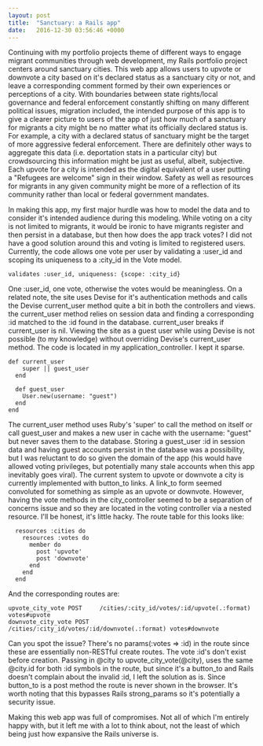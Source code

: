 ```yaml
---
layout: post
title:  "Sanctuary: a Rails app"
date:   2016-12-30 03:56:46 +0000
---
```


Continuing with my portfolio projects theme of different ways to engage migrant communities through web development, my Rails portfolio project centers around sanctuary cities. This web app allows users to upvote or downvote a city based on it's declared status as a sanctuary city or not, and leave a corresponding comment formed by their own experiences or perceptions of a city. With boundaries between state rights/local governance and federal enforcement constantly shifting on many different political issues, migration included, the intended purpose of this app is to give a clearer picture to users of the app of just how much of a sanctuary for migrants a city might be no matter what its officially declared status is. For example, a city with a declared status of sanctuary might be the target of more aggressive federal enforcement. There are definitely other ways to aggregate this data (i.e. deportation stats in a particular city) but crowdsourcing this information might be just as useful, albeit, subjective. Each upvote for a city is intended as the digital equivalent of a user putting a "Refugees are welcome" sign in their window. Safety as well as resources for migrants in any given community might be more of a reflection of its community rather than local or federal government mandates.

In making this app, my first major hurdle was how to model the data and to consider it's intended audience during this modeling. While voting on a city is not limited to migrants, it would be ironic to have migrants register and then persist in a database, but then how does the app track votes? I did not have a good solution around this and voting is limited to registered users. Currently, the code allows one vote per user by validating a :user_id and scoping its uniqueness to a
:city_id in the Vote model.

```
validates :user_id, uniqueness: {scope: :city_id}
```

One :user_id, one vote, otherwise the votes would be meaningless. On a related note, the site uses Devise for it's authentication methods and calls the Devise current_user method quite a bit in both the controllers and views. the current_user method relies on session data and finding a corresponding :id matched to the :id found in the database. current_user breaks if current_user is nil. Viewing the site as a guest user while using Devise is not possible (to my knowledge) without overriding Devise's current_user method. The code is located in my application_controller. I kept it sparse.

```
def current_user
    super || guest_user
  end

  def guest_user
    User.new(username: "guest")
  end
end
```

The current_user method uses Ruby's 'super' to call the method on itself or call guest_user and makes a new user in cache with the username: "guest" but never saves them to the database. Storing a guest_user :id in session data and having guest accounts persist in the database was a possibility, but I was reluctant to do so given the domain of the app (his would have allowed voting privileges, but potentially many stale accounts when this app inevitably goes viral).
The current system to upvote or downvote a city is currently implemented with button_to links. A link_to form seemed convoluted for something as simple as an upvote or downvote. However, having the vote methods in the city_controller seemed to be a separation of concerns issue and so they are located in the voting controller via a nested resource. I'll be honest, it's little hacky. The route table for this looks like:

```
  resources :cities do
    resources :votes do
      member do
        post 'upvote'
        post 'downvote'
      end
    end
  end
```

And the corresponding routes are:

```
upvote_city_vote POST     /cities/:city_id/votes/:id/upvote(.:format)   votes#upvote
downvote_city_vote POST     /cities/:city_id/votes/:id/downvote(.:format) votes#downvote
```

Can you spot the issue?
There's no params(:votes => :id) in the route since these are essentially non-RESTful create routes. The vote :id's don't exist before creation. Passing in @city to upvote_city_vote(@city), uses the same @city.id for both :id symbols in the route, but since it's a button_to and Rails doesn't complain about the invalid :id, I left the solution as is. Since button_to is a post method the route is never shown in the browser. It's worth noting that this bypasses Rails strong_params so it's potentially a security issue.

Making this web app was full of compromises. Not all of which I'm entirely happy with, but it left me with a lot to think about, not the least of which being just how expansive the Rails universe is.

	

